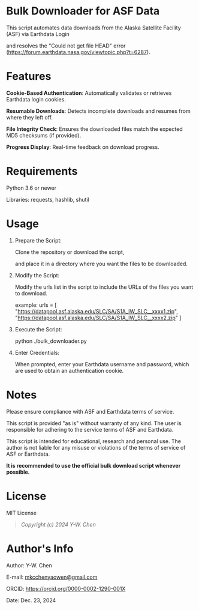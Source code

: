 # Bulk Downloader for ASF Data

This script automates data downloads from the Alaska Satellite Facility (ASF) via Earthdata Login 

and resolves the "Could not get file HEAD" error (https://forum.earthdata.nasa.gov/viewtopic.php?t=6287).



# Features

**Cookie-Based Authentication**: Automatically validates or retrieves Earthdata login cookies.

**Resumable Downloads**: Detects incomplete downloads and resumes from where they left off.

**File Integrity Check**: Ensures the downloaded files match the expected MD5 checksums (if provided).

**Progress Display**: Real-time feedback on download progress.



# Requirements

Python 3.6 or newer

Libraries: requests, hashlib, shutil



# Usage

1. Prepare the Script:

   Clone the repository or download the script,

   and place it in a directory where you want the files to be downloaded.

2. Modify the Script:

   Modify the urls list in the script to include the URLs of the files you want to download. 

   example:
         urls = [
        "https://datapool.asf.alaska.edu/SLC/SA/S1A_IW_SLC__xxxx1.zip",
        "https://datapool.asf.alaska.edu/SLC/SA/S1A_IW_SLC__xxxx2.zip"
        ]
   
3. Execute the Script:

   python ./bulk_downloader.py

4. Enter Credentials:

   When prompted, enter your Earthdata username and password, which are used to obtain an authentication cookie.



# Notes

Please ensure compliance with ASF and Earthdata terms of service.

This script is provided "as is" without warranty of any kind. The user is responsible for adhering to the service terms of ASF and Earthdata.

This script is intended for educational, research and personal use. The author is not liable for any misuse or violations of the terms of service of ASF or Earthdata.

**It is recommended to use the official bulk download script whenever possible.**



# License

MIT License

>*Copyright (c) 2024 Y-W. Chen*



# Author's Info

Author: Y-W. Chen

E-mail: mkcchenyaowen@gmail.com

ORCID: https://orcid.org/0000-0002-1290-001X

Date: Dec. 23, 2024
